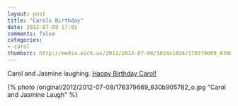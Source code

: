 ```yaml
---
layout: post
title: "Carols Birthday"
date: 2012-07-09 17:01
comments: false
categories: 
- carol
thumbsrc: http://media.eick.us/2012/2012-07-08/1024x1024/176379669_630b905782_o.jpg
---
```

Carol and Jasmine laughing.  [Happy Birthday Carol!](/blog/2006/12/04/carol-anne-eick-july-9-1955-november-27-2006/)

{% photo /original/2012/2012-07-08/176379669_630b905782_o.jpg "Carol and Jasmine Laugh" %}

